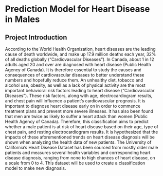 # Prediction Model for Heart Disease in Males

## Project Introduction

According to the World Health Organization, heart diseases are the leading cause of death worldwide, and make up 17.9 million deaths each year, 32% of all deaths globally (“Cardiovascular Diseases”). In Canada, about 1 in 12 adults aged 20 and over are diagnosed with heart disease (Public Health Agency of Canada). It is therefore essential to study the causes and consequences of cardiovascular diseases to better understand these numbers and hopefully reduce them. An unhealthy diet, tobacco and alcohol use, obesity, as well as a lack of physical activity are the most important behavioral risk factors leading to heart disease (“Cardiovascular Diseases”). These risk factors, along with age, electrocardiogram results, and chest pain will influence a patient’s cardiovascular prognosis. It is important to diagnose heart disease early on in order to commence treatment plans and prevent more severe illnesses. It has also been found that men are twice as likely to suffer a heart attack than women (Public Health Agency of Canada). Therefore, this classification aims to predict whether a male patient is at risk of heart disease based on their age, type of chest pain, and resting electrocardiogram results. It is hypothesized that the impacts of these aforementioned trends on heart disease diagnosis will be shown when analyzing the health data of new patients. The University of California’s Heart Disease Dataset has been sourced from mostly older male patients and measures several health variables and corresponding heart disease diagnosis, ranging from none to high chances of heart disease, on a scale from 0 to 4. This dataset will be used to create a classification model to make new diagnosis.
